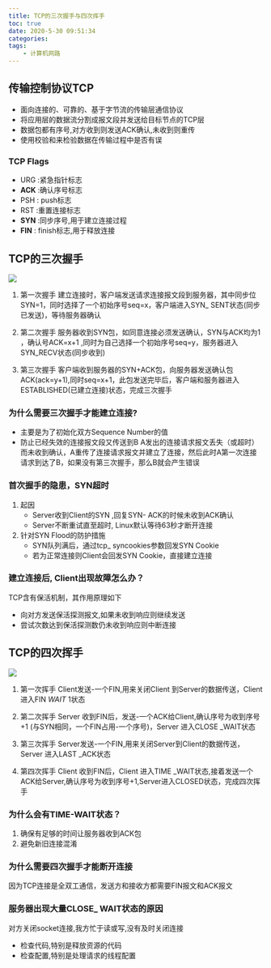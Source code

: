 ```yaml
---
title: TCP的三次握手与四次挥手
toc: true
date: 2020-5-30 09:51:34
categories:
tags:
	- 计算机网路
---
```


## 传输控制协议TCP

- 面向连接的、可靠的、基于字节流的传输层通信协议
- 将应用层的数据流分割成报文段并发送给目标节点的TCP层
- 数据包都有序号,对方收到则发送ACK确认,未收到则重传
- 使用校验和来检验数据在传输过程中是否有误
<!-- more -->

### TCP Flags

- URG :紧急指针标志
- **ACK** :确认序号标志
- PSH : push标志
- RST :重置连接标志
- **SYN** :同步序号,用于建立连接过程
- **FIN** : finish标志,用于释放连接

## TCP的三次握手

![](http://cdn.liaojincan.top/20200530111048.png)

1. 第一次握手
建立连接时，客户端发送请求连接报文段到服务器，其中同步位SYN=1，同时选择了一个初始序号seq=x，客户端进入SYN_ SENT状态(同步已发送)，等待服务器确认

2. 第二次握手
服务器收到SYN包，如同意连接必须发送确认，SYN与ACK均为1 ，确认号ACK=x+1 ,同时为自己选择一个初始序号seq=y，服务器进入SYN_RECV状态(同步收到)

3. 第三次握手
客户端收到服务器的SYN+ACK包，向服务器发送确认包ACK(ack=y+1),同时seq=x+1，此包发送完毕后，客户端和服务器进入ESTABLISHED(已建立连接)状态，完成三次握手

### 为什么需要三次握手才能建立连接?

- 主要是为了初始化双方Sequence Number的值
- 防止已经失效的连接报文段又传送到B
A发出的连接请求报文丢失（或超时）而未收到确认，A重传了连接请求报文并建立了连接，然后此时A第一次连接请求到达了B，如果没有第三次握手，那么B就会产生错误

### 首次握手的隐患，SYN超时

1. 起因
    - Server收到Client的SYN ,回复SYN- ACK的时候未收到ACK确认
    - Server不断重试直至超时, Linux默认等待63秒才断开连接
2. 针对SYN Flood的防护措施
    - SYN队列满后，通过tcp_ syncookies参数回发SYN Cookie
    - 若为正常连接则Client会回发SYN Cookie，直接建立连接

### 建立连接后, Client出现故障怎么办？

TCP含有保活机制，其作用原理如下

- 向对方发送保活探测报文,如果未收到响应则继续发送
- 尝试次数达到保活探测数仍未收到响应则中断连接

## TCP的四次挥手

![](http://cdn.liaojincan.top/20200530123703.png)

1. 第一次挥手
Client发送-一个FIN,用来关闭Client 到Server的数据传送，Client 进入FIN _WAIT_ 1状态

2. 第二次挥手
Server 收到FIN后，发送-一个ACK给Client,确认序号为收到序号+1 (与SYN相同，一个FIN占用-一个序号)，Server 进入CLOSE _WAIT状态

3. 第三次挥手
Server发送-一个FIN,用来关闭Server到Client的数据传送，Server 进入LAST _ACK状态

4. 第四次挥手
Client 收到FIN后，Client 进入TIME _WAIT状态,接着发送一个ACK给Server,确认序号为收到序号+1,Server进入CLOSED状态，完成四次挥手

### 为什么会有TIME-WAIT状态？

1. 确保有足够的时间让服务器收到ACK包
2. 避免新旧连接混淆

### 为什么需要四次握手才能断开连接

因为TCP连接是全双工通信，发送方和接收方都需要FIN报文和ACK报文

### 服务器出现大量CLOSE_ WAIT状态的原因

对方关闭socket连接,我方忙于读或写,没有及时关闭连接

- 检查代码,特别是释放资源的代码
- 检查配置,特别是处理请求的线程配置
